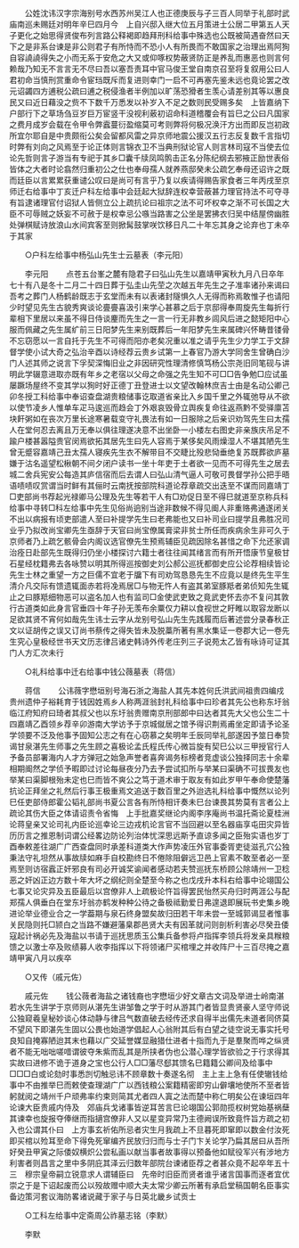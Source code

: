 <!-- { "loadSidebar": true } -->
　　公姓沈讳汉字宗海别号水西苏州吴江人也正德庚辰与子三百人同举于礼部时武庙南巡未赐廷对明年辛巳四月今　上自兴邸入继大位五月策进士公居二甲第五人天子更化之始思得贤俊布列言路公释褐即趋拜刑科给事中殊选也公既被简遇奋然曰天下之是非系台谏是非公则君子有所恃而不恐小人有所畏而不敢国家之治理出焉阿狥自容譊譊得失之小而无系于安危之大又或仰啄权势蔽贤防正是养乱而惠恶也则言何赖哉乃知无不言言无不尽曰吾以塞吾责耳中官马俊王堂自南京召至将复叙用公曰人君初命当慎刑赏重命令宦珰既斥而复进则幸门一启不可再塞先鉴未远也竟论罢之改元诏蠲四方逋税公疏曰逋之税侵渔者半例加以旷荡恐猾者生羡心请差别其等以惠良民又曰近日藉没之赀不下数千万悉发以补岁入不足之数则民受赐多矣　上皆嘉纳下户部行下之草场刍豆岁巨万宦竖干没视利薂初诏命科道稽覆会有旨巳之公曰凡国家之费月成岁会载在令甲令弊蠧蔓衍盈缩莫可考则弊将何极况涣汗方出而即反岂初政所宜尔耶自是中贵颇衔公矣会留都风雷之异京师地震公援汉五行志反复数千言指切时弊有刘向之风焉至于论正体则言锦衣卫不当典刑狱论官人则言林司寇不当使去位论先哲则言子游当有专祀于其乡□囊千牍凤鸣鹘击正名分陈纪纲去邪掖正励世表俗皆体之大者时论翕然归重初公之仕也奉母孺人就养燕邸癸未公疏乞奉母还诏许之既而廷臣以言累累获重谴公叹曰是尚可有言乎乃复以疾请得赐告家食者三年丙戌至京师迁右给事中丁亥迁户科左给事中会廷起大狱辞连权幸营蔽甚力理官持法不可夺寻有旨逮诸理官付诏狱人皆侧立公上疏抗论曰祖宗之法不可坏权幸之渐不可长国之大臣不可辱贼之妖妄不可赦于是权幸忌公嗾当路害之公坐是罢拂衣归吴中结屋傍幽胜处弹棋赋诗放浪山水间宾客至则掀髯鼓掌咲饮移日凡二十年忘其身之论弃也丁未卒于其家 

　　○户科左给事中杨弘山先生士云墓表（李元阳） 

　　李元阳 
　　点苍五台峯之麓有隐君子曰弘山先生以嘉靖甲寅秋九月八日卒年七十有八是冬十二月二十四日葬于弘圭山先茔之次越五年先生之子准率诸孙来谒曰吾考之葬门人杨鹤龄既志于玄堂而未有以表诸封隧惧久人无得而称焉敢惟子也请阳少时望见先生古貌秀爽谈论亹亹喜汲引来学心甚慕之后于京邸得奉周旋先生每折行辈相下里居以来虽不得日侍谈麈而先生之一言一行无非教乡闾风后进之懿矩阳中心服而佩藏之先生属纩前三日阳梦先生来别既葬后一年阳梦先生来属碑兴怀畴昔镂骨不忘窃愿以一言自托于先生不可得而阳亦老矣况重以准之请乎先生少力学工于文辞督学使小试大奇之弘治辛酉以诗经荐云贵乡试第一上春官乃游大学同舍生曾确白沙门人述其师之说言下孚契深悔旧业之非因研究性理清修慎笃杨公宗尧旧同笔砚与讲明此学辍意进取亦既有年乡之老宿以父母之命强之先生知不可□□告争勉□应试虽屡蹶场屋终不变其学以狥时好正德丁丑登进士以文望改翰林庶吉士由是名动公卿己卯冬授工科给事中奉诏查盘湖贵粮储事讫取道省亲比入乡国千里之外辄弛导从不欲以使节凌乡人惟单车疋马逡巡而趋会丁外艰哀毁骨立舆疾复命往返燕黔不受驿廪苫块飦粥如在丧次万里长途寒暑载变守礼畏法有如一日服除之后亲识劝驾先生曰太孺人在堂何忍去离且万无奉以俱往理遂决意不出坐卧一小楼左右图史非亲族庆吊足不踰户楼甚嚣隘贵官闵焉欲拓其居先生曰先人容焉于某侈矣风雨燥湿人不堪其陋先生曾无蹙容嘉靖己丑太孺人寝疾先生衣不解带目不交睫比殁悲恸垂绝复苏既葬欲庐墓嫌于沽名遥望松楸朝不间夕闭户读书一坐十年吏于土者欲一见而不可得先生之居去城二舍兵宪安公每造其庐信宿而后去谓人曰弘山清气逼人可敬可畏督学孙公把手晤语啧啧叹赏谓当时鲜有其俪时云南抚按部院科道论荐章疏交出迭至不谋而同嘉靖丁□吏部尚书荐起光禄卿马公理及先生等若干人有□劝促日至不得巳就道至京称兵科给事中寻转□科左给事中先生见俗尚逈别当途非数候不得见阍人非重赂弗通遂闭关不出以病报有顷吏部遣人至曰补提学先生曰老弗能也又曰补司业曰提学且弗胜况司业乎乃拟改尚宝卿先生亟辞于天官曰尚宝僚属膏梁非贫士所任而疾病余生非可久于京师者乃上疏乞骸骨会内阁议选官僚先生预焉辅臣见疏因除名甚惜之命下允还家调治痊日赴部先生既得归仍坐小楼探讨六籍士者往往闻其绪言而有所开悟康节皇极甘石星经枕籍弗去各咏赞以明其所得巡按御史刘公郝公巡抚都御史应公论荐相续皆论先生士林之重望一方之巨儒不宜老于牖下有司劝驾恳恳先生不应竟以是终先生平生清介凡交际有馈遗辄面赤若将凂焉居□与物无忤人有盗其弟室豚羝者弟侦知先生辄止之曰豚羝细物恶可以盗名加人也有监司□金使武吏致之竟武吏怀去亦不复问其敦行古道类如此身言官垂四十年子孙无羡布余粟仅力耕以食视世之盱睢以取容龙断以足欲其贤不宵何如哉先生讳士云字从龙别号弘山先生先践履而后著述尝分录春秋正文以证胡传之误又订尚书蔡传之得失皆未及脱藁所著有黑水集证一卷郡大记一卷先生究心皇极经世书天文历志律吕诸史韩诗外传老庄列三子说苑太乙皆有咏诗可证其门人方汇次未行 

　　○礼科给事中迁右给事中钱公薇墓表（蒋信） 

　　蒋信 
　　公讳薇字懋垣别号海石浙之海盐人其先本姓何氏洪武间祖贵四编戍贵州遗仲子裕耗育于钱因姓焉乡人称两涯翁封礼科给事中曰珍者其先公也称东圩翁临江府知府曰琦者其叔父也以东圩翁贵赠南京刑部郎中曰达者其先大父也公生二十四嘉靖乙酉领乡荐辛卯游南大学访予于京城僦居之馆予得识荆焉甫坐定即请予论圣学领要不泛及他事予固知公志之有在心窃慕之矣明年壬辰同举礼部遂因予筮日奉贽谒甘泉湛先生师事之先生顾之喜极论孟氏程氏传心微旨旋有契巳公以三甲授官行人予备员部署海内人才方弹冠之始急声誉者喜奔谒务标榜者竞虚谈公独择同志十余辈相期阍然之学侦予暇即过讨论每昼夜分乃去予尝试扣所与举某曰渠确不可拔畏友也举某曰渠脚根殆未定也巳而皆不爽公之笃于道术审于取友有如此岁甲午奉命使楚藩抗论正拜坐之礼然后行事王极重焉文追送于数百里之外迨选礼科给事中慨然以论列巳任吏部侍郎霍公韬礼部尚书夏公言各有所恃相讦奏未巳台谏畏其势莫有言者公上疏论其伤大臣之体请诏责令省悔　上手批嘉奖继论内阁李序庵尚书温托斋论夏桂洲论蒋皇亲又论司礼内臣论巡幸论三边戎机论言官不当回避以至名器庙享屯田灾异皆历历言之推恩制词谓公经畧边防论列治体忧深思远斯予直谅多闻之臣殆实语也岁丁酉奉敕差往湖广广西查盘同时承差科道类大作声势凌压外官事委胥吏徒滋孔穴公独秉法守礼坦然从事故牍如麻手自校勘终日不倦除阻僻远卫邑上官素不敢至者必一至焉至则访宿蠧正奸邪良有司必开诚奖谕闻者感动若夫赞巡抚东桥顾公除靖州一卫稔恶之奸凶正边方数十年大坏之纲纪则全楚至今称之也戊戌升本科右给事中论翊国公七事又论灾异及五臣最后以宫僚非人上疏极论忤旨得罢民怡然买舟归时两涯公与配郑孺人俱垂白在堂东圩翁亦鹤发种种公待之备极祗勤爱日弗遑退即展玩书史集乡晚进论举业德业合之一学葢期与泉石终身盟矣故归田若干年未尝一至城郭谒显者惟事关民隐则托□颕白之当路不嫌避藩臬郡邑贤大夫有因革就问则剖析利害必尽癸丑倭寇起计祸必先及海盐以书请于巡抚思质玉公集兵备参将卢指挥李领兵将发亲具糇粮馈之以激士卒及败绩募人收李指挥以下将领诸尸买棺埋之并收阵尸十三百尽掩之嘉靖甲寅八月以疾卒 

　　○又传（戚元佐） 

　　戚元佐 
　　钱公薇者海盐之诸钱裔也字懋垣少好文章古文词及举进士岭南湛若水先生讲学于京师则从湛先生讲邹鲁之学于时从游其门者皆显贵贤豪人坚守师说公独窥羲皇秘妙谈心体动静与律吕气数直破去经传还求自得半出儒先未道者同侪莫不望风下即湛先生固以公畏也始道学倡起人心翁附其后有白望之徒空说无事实托号良知自掩寡陋迨其末也藉以广交延誉媒显融猎仕进者十指而九于是羣聚而哗之纵贤者不能无咄咄嗟唶谓彼夺朱紫而乱其是所挟者伪也公潜心理学皆欲验之于行求得其实故曰进修不诡于道身之宝也公行人□□藩尽郄其馈名巳籍籍公卿间及给事中□□□白或论劾时事悉剀切触忌讳不顾章数十奏遂名彻　主上主上急有任使辙钱给事中不由推举巳而敕使查理湖广广以西钱粮公案籍精密即穷山僻壤地使所不至者皆躬就阅之靖州千户顽弗率约束则简其尤者四人寘之法而楚中称仁明矣公在谏垣四年论谏大臣贵戚内侍及　郊庙兵戈诸事皆逆耳苦言巳论翊国公郭勋揽权树党始基祸蘖其谏幸也旋报夺俸继而指擿宫僚非人又以星变异常乃主德阙误所致竟忤旨方疏之初入也公谓其仆曰　上方事玄祈佑所忌者灾生月我疏上不旦暮死即窜即以数金付汝死即买棺以殓耳至命下得免死窜编齐民放归归而与士子门卞关论学乃扁其居曰从吾所好癸丑甲寅之际倭奴横炽公尝私画以献当事者故事得以预备他如赋役军兴有涉地方利害者则昌言之里中多阴庇其泽云归数年部院台谏诸臣荐之者甚众竟不起卒年五十三　穆宗皇帝嗣立锐意求人谓辅臣曰　先帝时旧臣而贤者谁乎诸言国事而逐者宜优崇之于是下诏起废而公以殁故赠中顺大夫太常少卿云所著有承启堂稿国朝名臣事实备边策河套议海防畧诸说藏于家子与日英北畿乡试贡士 

　　○工科左给事中定斋周公祚墓志铭（李默） 

　　李默 
